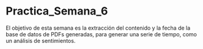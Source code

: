 # Practica_Semana_6
El objetivo de esta semana es la extracción del contenido y la fecha de la base de datos de PDFs generadas, para generar una serie de tiempo, como un análisis de sentimientos.
